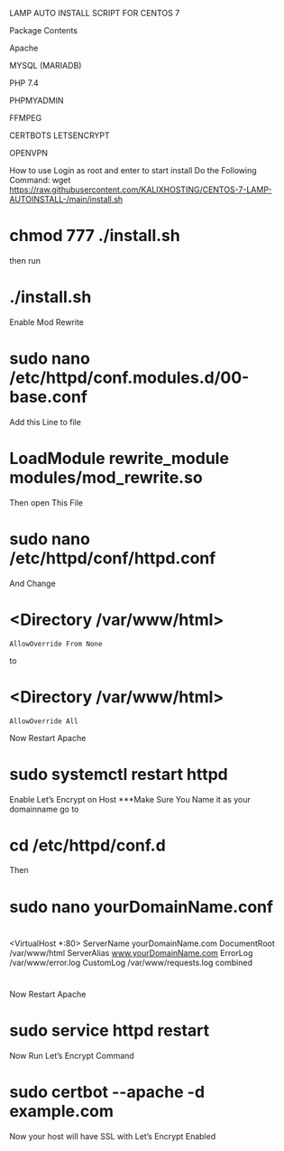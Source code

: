 LAMP AUTO INSTALL SCRIPT FOR CENTOS 7 

Package Contents

Apache

MYSQL (MARIADB)

PHP 7.4

PHPMYADMIN

FFMPEG

CERTBOTS LETSENCRYPT

OPENVPN

How to use
Login as root and enter to start install
Do the Following Command:
wget https://raw.githubusercontent.com/KALIXHOSTING/CENTOS-7-LAMP-AUTOINSTALL-/main/install.sh
# chmod 777 ./install.sh 
then run 

# ./install.sh


Enable Mod Rewrite

# sudo nano /etc/httpd/conf.modules.d/00-base.conf


Add this Line to file

# LoadModule rewrite_module modules/mod_rewrite.so

Then open This File
# sudo nano /etc/httpd/conf/httpd.conf

And Change 

# <Directory /var/www/html>
    AllowOverride From None
 </Directory>
 
 to
 # <Directory /var/www/html>
    AllowOverride All
 </Directory>

Now Restart Apache
# sudo systemctl restart httpd


Enable Let’s Encrypt on Host
***Make Sure You Name it as your domainname 
go to
# cd /etc/httpd/conf.d
Then 
# sudo nano yourDomainName.conf 

# 
<VirtualHost *:80>
    ServerName yourDomainName.com
    DocumentRoot /var/www/html
    ServerAlias www.yourDomainName.com
    ErrorLog /var/www/error.log
    CustomLog /var/www/requests.log combined
</VirtualHost>
# 
Now Restart Apache
# sudo service httpd restart  

Now Run Let’s Encrypt Command
# sudo certbot --apache -d example.com

Now your host will have SSL with Let’s Encrypt Enabled
